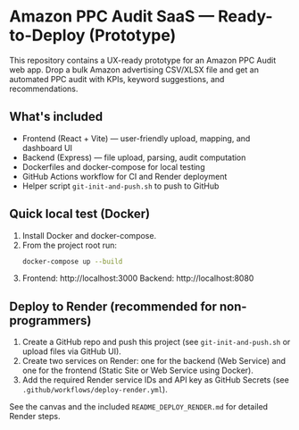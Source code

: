 # Amazon PPC Audit SaaS — Ready-to-Deploy (Prototype)

This repository contains a UX-ready prototype for an Amazon PPC Audit web app.
Drop a bulk Amazon advertising CSV/XLSX file and get an automated PPC audit with KPIs,
keyword suggestions, and recommendations.

## What's included
- Frontend (React + Vite) — user-friendly upload, mapping, and dashboard UI
- Backend (Express) — file upload, parsing, audit computation
- Dockerfiles and docker-compose for local testing
- GitHub Actions workflow for CI and Render deployment
- Helper script `git-init-and-push.sh` to push to GitHub

## Quick local test (Docker)
1. Install Docker and docker-compose.
2. From the project root run:
   ```bash
   docker-compose up --build
   ```
3. Frontend: http://localhost:3000
   Backend: http://localhost:8080

## Deploy to Render (recommended for non-programmers)
1. Create a GitHub repo and push this project (see `git-init-and-push.sh` or upload files via GitHub UI).
2. Create two services on Render: one for the backend (Web Service) and one for the frontend (Static Site or Web Service using Docker).
3. Add the required Render service IDs and API key as GitHub Secrets (see `.github/workflows/deploy-render.yml`).

See the canvas and the included `README_DEPLOY_RENDER.md` for detailed Render steps.
